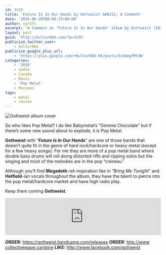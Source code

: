 ```yaml
---
id: 3135
title: 'Future Is In Our Hands by Gottweist &#8211; A Comment'
date: '2016-06-20T00:08:25+00:00'
author: syr3fx
excerpt: 'A Comment on "Future Is In Our Hands" album by Gottweist (2016).'
layout: post
guid: 'http://kultur666.com/?p=3135'
publicize_twitter_user:
    - kultur666
publicize_google_plus_url:
    - 'https://plus.google.com/+Kultur666-k6/posts/GzVAmgfMtdW'
categories:
    - '2016'
    - audio
    - Canada
    - Music
    - 'Pop Metal'
    - Reviews
tags:
    - metal
    - review
---
```


![Gottweist album cover](http://localhost:8080/wp-content/uploads/2016/06/gottweist-album-cover.jpg)

So who likes Pop Metal? I do like Babymetal’s “Gimmie Chocolate” but if there’s some new sound about to explode, it is Pop Metal.

**Gottweist** with “***Future Is In Our Hands***” are one of those bands that doesn’t quite fit in the genre of hard rock/hardcore or heavy metal (except for a few heavy songs). For me they are more of a pop metal band where double bass drums will roll along distorted riffs and ripping solos but the singing and most of the melodies are in the pop “créneau”.

Although you’ll find **Megadeth**-ish inspiration like in “*Bring Me Tonight*” and **Hetfield**-ian vocals throughout the album, they have the talent to pierce into the pop metal/hardcore market and have high radio play.

Keep them coming **Gottweist**.

<iframe style="border: 0; width: 100%; height: 120px;" src="https://bandcamp.com/EmbeddedPlayer/album=903795199/size=large/bgcol=333333/linkcol=e99708/tracklist=false/transparent=true/" seamless></iframe>

**ORDER:** <https://gottweist.bandcamp.com/releases>
**ORDER:** [http://www collectivewave.ca/store](http://www%20collectivewave.ca/store)
**LIKE:** <http://www.facebook.com/gottweist>